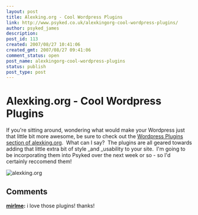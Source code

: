 ```yaml
---
layout: post
title: Alexking.org - Cool Wordpress Plugins
link: http://www.psyked.co.uk/alexkingorg-cool-wordpress-plugins/
author: psyked_james
description: 
post_id: 113
created: 2007/08/27 10:41:06
created_gmt: 2007/08/27 09:41:06
comment_status: open
post_name: alexkingorg-cool-wordpress-plugins
status: publish
post_type: post
---
```


# Alexking.org - Cool Wordpress Plugins

If you're sitting around, wondering what would make your Wordpress just that little bit more awesome, be sure to check out the [Wordpress Plugins section of alexking.org](http://alexking.org/projects/wordpress).  What can I say?  The plugins are all geared towards adding that little extra bit of style _and _usability to your site.  I'm going to be incorporating them into Psyked over the next week or so - so I'd certainly reccomend them! 

![alexking.org](http://uploads.psyked.co.uk/2007/08/alexkingorg.jpg)

## Comments

**[mirlme](#172 "2009-03-21 13:17:30"):** i love those plugins! thanks!

